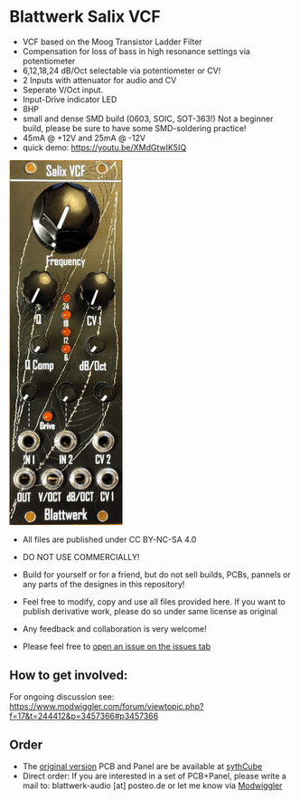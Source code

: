 
# Blattwerk Salix VCF

- VCF based on the Moog Transistor Ladder Filter
- Compensation for loss of bass in high resonance settings via potentiometer
- 6,12,18,24 dB/Oct selectable via potentiometer or CV!
- 2 Inputs with attenuator for audio and CV
- Seperate V/Oct input.
- Input-Drive indicator LED
- 8HP
- small and dense SMD build (0603, SOIC, SOT-363!) Not a beginner build, please be sure to have some SMD-soldering practice!
- 45mA @ +12V and 25mA @ -12V
- quick demo:  https://youtu.be/XMdGtwIK5IQ
<img src="picture.jpg" alt="picture" width="200"/>

- All files are published under CC BY-NC-SA 4.0 
- DO NOT USE COMMERCIALLY!
- Build for yourself or for a friend, but do not sell builds, PCBs, pannels or any parts of the designes in this repository! 
- Feel free to modify, copy and use all files provided here. If you want to publish derivative work, please do so under same license as original

- Any feedback and collaboration is very welcome!
- Please feel free to [open an issue on the issues tab](https://github.com/Cs4System/Eurorack/issues)

## How to get involved:
For ongoing discussion see:
https://www.modwiggler.com/forum/viewtopic.php?f=17&t=244412&p=3457366#p3457366

## Order


- The [original version](https://github.com/Cs4System/Eurorack/tree/main/Transistor_Ladder_VCF) PCB and Panel are be available at [sythCube](https://synthcube.com/cart/lorenz-neumann-diy-transistor-ladder-filter)
- Direct order: If you are interested in a set of PCB+Panel, please write a mail to: blattwerk-audio [at] posteo.de or let me know via [Modwiggler](https://www.modwiggler.com/forum/viewtopic.php?f=17&t=244412&p=3457366#p3457366)


